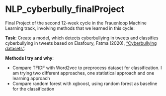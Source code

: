 # NLP_cyberbully_finalProject
Final Project of the second 12-week cycle in the Frauenloop Machine Learning track, involving methods that we learned in this cycle: 

**Task**: Create a model, which detects cyberbullying in tweets and classifies cyberbullying in tweets based on Elsafoury, Fatma (2020), [“Cyberbullying datasets”](https://www.kaggle.com/datasets/saurabhshahane/cyberbullying-dataset?select=aggression_parsed_dataset.csv). 

**Methods I try and why**:
- Compare TFIDF with Word2vec to preprocess dataset for classification. I am trying two different approaches, one statistical approach and one learning approach
- Compare random forest with xgboost, using random forest as baseline for the classification
